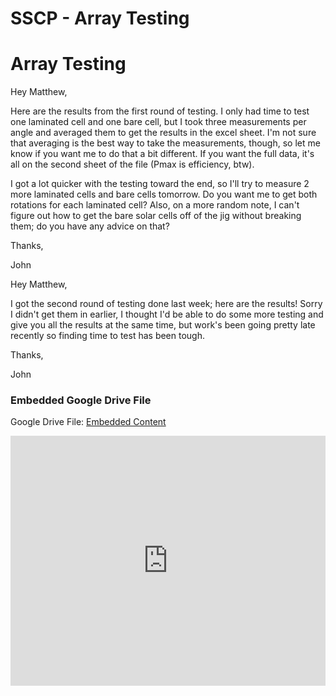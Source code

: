 # SSCP - Array Testing

# Array Testing

Hey Matthew,

Here are the results from the first round of testing. I only had time to test one laminated cell and one bare cell, but I took three measurements per angle and averaged them to get the results in the excel sheet. I'm not sure that averaging is the best way to take the measurements, though, so let me know if you want me to do that a bit different. If you want the full data, it's all on the second sheet of the file (Pmax is efficiency, btw). 

I got a lot quicker with the testing toward the end, so I'll try to measure 2 more laminated cells and bare cells tomorrow. Do you want me to get both rotations for each laminated cell? Also, on a more random note, I can't figure out how to get the bare solar cells off of the jig without breaking them; do you have any advice on that?

Thanks,

John

Hey Matthew, 

I got the second round of testing done last week; here are the results! Sorry I didn't get them in earlier, I thought I'd be able to do some more testing and give you all the results at the same time, but work's been going pretty late recently so finding time to test has been tough.

Thanks,

John

[](https://drive.google.com/folderview?id=1kMzEWwdTAf2AEFaqE9Nc9ONmvXyXfFzM)

### Embedded Google Drive File

Google Drive File: [Embedded Content](https://drive.google.com/embeddedfolderview?id=1kMzEWwdTAf2AEFaqE9Nc9ONmvXyXfFzM#list)

<iframe width="100%" height="400" src="https://drive.google.com/embeddedfolderview?id=1kMzEWwdTAf2AEFaqE9Nc9ONmvXyXfFzM#list" frameborder="0"></iframe>

